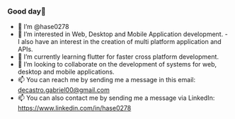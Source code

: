 ### Good day👋
- 👋 I’m @hase0278
- 👀 I’m interested in Web, Desktop and Mobile Application development. - I also have an interest in the creation of multi platform application and APIs.
- 🌱 I’m currently learning flutter for faster cross platform development.
- 💞️ I’m looking to collaborate on the development of systems for web, desktop and mobile applications.
- 📫 You can reach me by sending me a message in this email: decastro.gabriel00@gmail.com
- 📫 You can also contact me by sending me a message via LinkedIn: https://www.linkedin.com/in/hase0278
